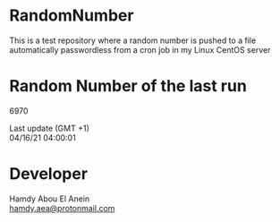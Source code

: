 # RandomNumber    
This is a test repository where a random number is pushed to a file automatically passwordless from a cron job in my Linux CentOS server    
# Random Number of the last run   
6970
      
Last update (GMT +1)    
04/16/21 04:00:01
# Developer    
Hamdy Abou El Anein   
hamdy.aea@protonmail.com

